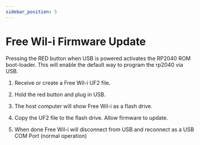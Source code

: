 ```yaml
---
sidebar_position: 5
---
```


# Free Wil-i Firmware Update

Pressing the RED button when  USB is powered activates the RP2040 ROM boot-loader.  This will enable the default way to program the rp2040 via USB.

1) Receive or create a Free Wil-i UF2 file. 

2) Hold the red button and plug in USB.

3) The host computer will show Free Wil-i as a flash drive. 

4) Copy the UF2 file to the flash drive. Allow firmware to update.

5) When done Free Wil-i will disconnect from USB and reconnect as a USB COM Port (normal operation)